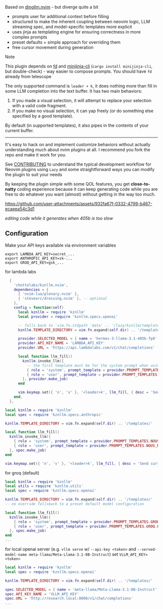 Based on [dingllm.nvim](https://github.com/yacineMTB/dingllm.nvim) - but diverge quite a bit

- prompts user for additional context before filling
- structured to make the inherent coupling between neovim logic, LLM streaming spec, and model-specific templates more explicit
- uses jinja as templating engine for ensuring correctness in more complex prompts
- preset defaults + simple approach for overriding them
- free cursor movement during generation

> [!NOTE]
> This plugin depends on [fd](https://github.com/sharkdp/fd) and [minijinja-cli](https://github.com/mitsuhiko/minijinja) (`cargo install minijinja-cli`, but double-check) - way easier to compose prompts. You should have `fd` already from telescope

The only supported command is `leader + k`, it does nothing more than fill in some LLM completion into the text buffer. It has two main behaviors:
1. If you made a visual selection, it will attempt to replace your selection with a valid code fragment. 
2. If you make no visual selection, it can yap freely (or do something else specified by a good template).

By default (in supported templates), it also pipes in the contents of your current buffer.

---

It's easy to hack on and implement customize behaviors without actually understanding much about nvim plugins at all. I recommend you fork the repo and make it work for you.

See [CONTRIBUTING](CONTRIBUTING.md) to understand the typical development workflow for Neovim plugins using `Lazy` and some straightforward ways you can modify the plugin to suit your needs

By keeping the plugin simple with some QOL features, you get **close-to-natty** coding experience because it can keep generating code while you are free to do whatever you want (almost) without getting in the way too much.

https://github.com/user-attachments/assets/932fa67f-0332-4799-b467-ecaeea54c3d1

_editing code while it generates when 405b is too slow_

## Configuration

Make your API keys available via environment variables
```
export LAMBDA_API_KEY=secret_...
export ANTHROPIC_API_KEY=sk-...
export GROQ_API_KEY=gsk_...
```

for lambda labs

```lua
  {
    'chottolabs/kznllm.nvim',
    dependencies = {
      { 'nvim-lua/plenary.nvim' },
      { 'stevearc/dressing.nvim' }, -- optional
    },
    config = function(self)
      local kznllm = require 'kznllm'
      local provider = require 'kznllm.specs.openai'

      -- falls back to `vim.fn.stdpath 'data' .. '/lazy/kznllm/templates'` when the plugin is not locally installed
      kznllm.TEMPLATE_DIRECTORY = vim.fn.expand(self.dir) .. '/templates/'

      provider.SELECTED_MODEL = { name = 'hermes-3-llama-3.1-405b-fp8' }
      provider.API_KEY_NAME = 'LAMBDA_API_KEY'
      provider.URL = 'https://api.lambdalabs.com/v1/chat/completions'

      local function llm_fill()
        kznllm.invoke_llm({
          -- the first template must be for the system prompt when using anthropic
          { role = 'system', prompt_template = provider.PROMPT_TEMPLATES.NOUS_RESEARCH.FILL_MODE_SYSTEM_PROMPT },
          { role = 'user', prompt_template = provider.PROMPT_TEMPLATES.NOUS_RESEARCH.FILL_MODE_USER_PROMPT },
        }, provider.make_job)
      end

      vim.keymap.set({ 'n', 'v' }, '<leader>k', llm_fill, { desc = 'Send current selection to LLM llm_fill' })
    end,
  },
```

```lua
local kznllm = require 'kznllm'
local spec = require 'kznllm.specs.anthropic'

kznllm.TEMPLATE_DIRECTORY = vim.fn.expand(self.dir) .. '/templates/'

local function llm_fill()
  kznllm.invoke_llm({
    { role = 'system', prompt_template = provider.PROMPT_TEMPLATES.NOUS_RESEARCH.FILL_MODE_SYSTEM_PROMPT },
    { role = 'user', prompt_template = provider.PROMPT_TEMPLATES.NOUS_RESEARCH.FILL_MODE_USER_PROMPT },
  }, spec.make_job)
end

vim.keymap.set({ 'n', 'v' }, '<leader>k', llm_fill, { desc = 'Send current selection to LLM llm_fill' })
```

for groq (default)
```lua
local kznllm = require 'kznllm'
local utils = require 'kznllm.utils'
local spec = require 'kznllm.specs.openai'

kznllm.TEMPLATE_DIRECTORY = vim.fn.expand(self.dir) .. '/templates/'
-- no override fallsback to a preset default model configuration

local function llm_fill()
  kznllm.invoke_llm({
    { role = 'system', prompt_template = provider.PROMPT_TEMPLATES.GROQ.FILL_MODE_SYSTEM_PROMPT },
    { role = 'user', prompt_template = provider.PROMPT_TEMPLATES.GROQ.FILL_MODE_USER_PROMPT },
  }, spec.make_job)
end
...
```

for local openai server
(e.g. `vllm serve` w/ `--api-key <token>` and `--served-model-name meta-llama/Meta-Llama-3.1-8B-Instruct`) set `VLLM_API_KEY=<token>`
```lua
local kznllm = require 'kznllm'
local spec = require 'kznllm.specs.openai'

kznllm.TEMPLATE_DIRECTORY = vim.fn.expand(self.dir) .. '/templates/'

spec.SELECTED_MODEL = { name = 'meta-llama/Meta-Llama-3.1-8B-Instruct', max_tokens = 8192 }
spec.API_KEY_NAME = 'VLLM_API_KEY'
spec.URL = 'http://research.local:8000/v1/chat/completions'
...
```

